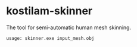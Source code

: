 # kostilam-skinner
The tool for semi-automatic human mesh skinning.

```
usage: skinner.exe input_mesh.obj
```
